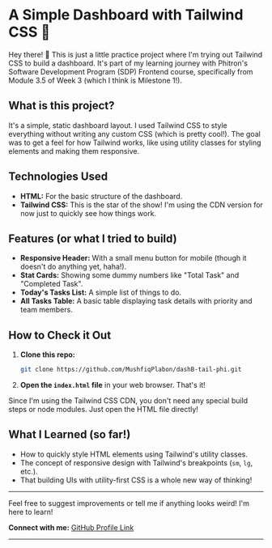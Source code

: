 # A Simple Dashboard with Tailwind CSS 🚀

Hey there! 👋 This is just a little practice project where I'm trying out Tailwind CSS to build a dashboard. It's part of my learning journey with Phitron's Software Development Program (SDP) Frontend course, specifically from Module 3.5 of Week 3 (which I think is Milestone 1!).

## What is this project?

It's a simple, static dashboard layout. I used Tailwind CSS to style everything without writing any custom CSS (which is pretty cool!). The goal was to get a feel for how Tailwind works, like using utility classes for styling elements and making them responsive.

## Technologies Used

* **HTML:** For the basic structure of the dashboard.
* **Tailwind CSS:** This is the star of the show! I'm using the CDN version for now just to quickly see how things work.

## Features (or what I tried to build)

* **Responsive Header:** With a small menu button for mobile (though it doesn't do anything yet, haha!).
* **Stat Cards:** Showing some dummy numbers like "Total Task" and "Completed Task".
* **Today's Tasks List:** A simple list of things to do.
* **All Tasks Table:** A basic table displaying task details with priority and team members.

## How to Check it Out

1.  **Clone this repo:**
    ```bash
    git clone https://github.com/MushfiqPlabon/dashB-tail-phi.git
    ```
2.  **Open the `index.html` file** in your web browser. That's it!

Since I'm using the Tailwind CSS CDN, you don't need any special build steps or node modules. Just open the HTML file directly!

## What I Learned (so far!)

* How to quickly style HTML elements using Tailwind's utility classes.
* The concept of responsive design with Tailwind's breakpoints (`sm`, `lg`, etc.).
* That building UIs with utility-first CSS is a whole new way of thinking!

---

Feel free to suggest improvements or tell me if anything looks weird! I'm here to learn!

**Connect with me:**
[GitHub Profile Link](https://github.com/MushfiqPlabon)

---
